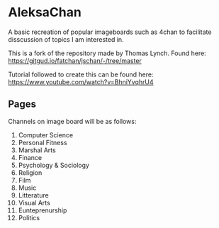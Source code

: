 # AleksaChan
A basic recreation of popular imageboards such as 4chan to facilitate disscussion of topics I am interested in.

This is a fork of the repository made by Thomas Lynch. Found here: 
https://gitgud.io/fatchan/jschan/-/tree/master

Tutorial followed to create this can be found here:
https://www.youtube.com/watch?v=BhniYvqhrU4

## Pages
Channels on image board will be as follows:
1. Computer Science
2. Personal Fitness
3. Marshal Arts 
4. Finance
5. Psychology & Sociology
6. Religion
7. Film
8. Music
9. Litterature
10. Visual Arts
11. Eunteprenurship
12. Politics